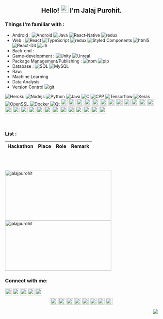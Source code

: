 <h2 align="center">Hello! <img src="https://media.giphy.com/media/hvRJCLFzcasrR4ia7z/giphy.gif" width="25px"> I'm Jalaj Purohit.</h2>

### Things I'm familiar with :
 - Android : 
   <img alt="Android" src="https://img.shields.io/badge/-Android-32de84?style=flat-square&logo=Android&logoColor=white" />
   <img alt="Java" src="https://img.shields.io/badge/-Java-5382a1?style=flat-square&logo=Java&logoColor=white" />
   <img alt="React-Native" src="https://img.shields.io/badge/-React_Native-45b8d8?style=flat-square&logo=React&logoColor=white" />
   <img alt="redux" src="https://img.shields.io/badge/-Redux-764ABC?style=flat-square&logo=redux&logoColor=white" />
 - Web : 
   <img alt="React" src="https://img.shields.io/badge/-React-45b8d8?style=flat-square&logo=react&logoColor=white" />
   <img alt="TypeScript" src="https://img.shields.io/badge/-TypeScript-007ACC?style=flat-square&logo=typescript&logoColor=white" />
   <img alt="redux" src="https://img.shields.io/badge/-Redux-764ABC?style=flat-square&logo=redux&logoColor=white" />
   <img alt="Styled Components" src="https://img.shields.io/badge/-Styled_Components-db7092?style=flat-square&logo=styled-components&logoColor=white" />
   <img alt="html5" src="https://img.shields.io/badge/-HTML5-E34F26?style=flat-square&logo=html5&logoColor=white" />
   <img alt="React-D3" src="https://img.shields.io/badge/-React_D3-F9A03C?style=flat-square&logo=React-d3&logoColor=white" />
   <img alt="JS" src="https://img.shields.io/badge/-JS-F9A03C?style=flat-square&logo=JS&logoColor=white" />
 - Back-end : 
 - Game-development : 
   <img alt="Unity" src="https://img.shields.io/badge/-Unity-050505?style=flat-square&logo=Unity&logoColor=white" />
   <img alt="Unreal" src="https://img.shields.io/badge/-Unreal-00fafa?style=flat-square&logo=Unreal&logoColor=white" />
 - Package Management/Publishing :
   <img alt="npm" src="https://img.shields.io/badge/-NPM-CB3837?style=flat-square&logo=npm&logoColor=white" />
   <img alt="pip" src="https://img.shields.io/badge/-PIP-f8c256?style=flat-square&logo=pip&logoColor=white" />
 - Database :
   <img alt="SQL" src="https://img.shields.io/badge/-SQL-430098?style=flat-square&logo=SQL&logoColor=white" />
   <img alt="MySQL" src="https://img.shields.io/badge/-MySQL-430098?style=flat-square&logo=MySQL&logoColor=white" />
 - Raw:
 - Machine Learning
 - Data Analysis
 - Version Control
   <img alt="git" src="https://img.shields.io/badge/-Git-F05032?style=flat-square&logo=git&logoColor=white" />
<p>
  <img alt="Heroku" src="https://img.shields.io/badge/-Heroku-430098?style=flat-square&logo=heroku&logoColor=white" />
  <img alt="Nodejs" src="https://img.shields.io/badge/-Nodejs-43853d?style=flat-square&logo=Node.js&logoColor=white" />
  <img alt="Python" src="https://img.shields.io/badge/-Python-f8c256?style=flat-square&logo=Python&logoColor=white" />
  <img alt="Java" src="https://img.shields.io/badge/-Java-5382a1?style=flat-square&logo=Java&logoColor=white" />
  <img alt="C" src="https://img.shields.io/badge/-C-5382a1?style=flat-square&logo=C&logoColor=white" />
  <img alt="CPP" src="https://img.shields.io/badge/-CPP-5382a1?style=flat-square&logo=CPP&logoColor=white" />
  <img alt="Tensorflow" src="https://img.shields.io/badge/-Tensorflow-FBBC05?style=flat-square&logo=Tensorflow&logoColor=white" />
  <img alt="Keras" src="https://img.shields.io/badge/-Keras-FB0000?style=flat-square&logo=Keras&logoColor=white" />
  <img alt="OpenSSL" src="https://img.shields.io/badge/-OpenSSL-050505?style=flat-square&logo=OpenSSL&logoColor=white" />
  <img alt="Docker" src="https://img.shields.io/badge/-Docker-0db7ed?style=flat-square&logo=Docker&logoColor=white" />
  <img alt="Qt" src="https://img.shields.io/badge/-Qt-41cd52?style=flat-square&logo=Qt&logoColor=white" />
  <img src="https://devicons.github.io/devicon/devicon.git/icons/bootstrap/bootstrap-plain.svg" alt="bootstrap" width="22" height="22"/>
  <img src="https://devicons.github.io/devicon/devicon.git/icons/c/c-original.svg" alt="c" width="22" height="22"/>
  <img src="https://devicons.github.io/devicon/devicon.git/icons/cplusplus/cplusplus-original.svg" alt="cplusplus" width="22" height="22"/>
  <img src="https://devicons.github.io/devicon/devicon.git/icons/csharp/csharp-original.svg" alt="csharp" width="22" height="22"/>
  <img src="https://devicons.github.io/devicon/devicon.git/icons/css3/css3-original-wordmark.svg" alt="css3" width="22" height="22"/>
  <img src="https://devicons.github.io/devicon/devicon.git/icons/django/django-original.svg" alt="django" width="22" height="22"/>
  <img src="https://devicons.github.io/devicon/devicon.git/icons/docker/docker-original-wordmark.svg" alt="docker" width="22" height="22"/>
  <img src="https://www.vectorlogo.zone/logos/pocoo_flask/pocoo_flask-icon.svg" alt="flask" width="22" height="22"/>
  <img src="https://www.vectorlogo.zone/logos/git-scm/git-scm-icon.svg" alt="git" width="22" height="22"/>
  <img src="https://devicons.github.io/devicon/devicon.git/icons/html5/html5-original-wordmark.svg" alt="html5" width="22" height="22"/>
  <img src="https://devicons.github.io/devicon/devicon.git/icons/java/java-original-wordmark.svg" alt="java" width="22" height="22"/>
  <img src="https://devicons.github.io/devicon/devicon.git/icons/javascript/javascript-original.svg" alt="javascript" width="22" height="22"/>
  <img src="https://devicons.github.io/devicon/devicon.git/icons/linux/linux-original.svg" alt="linux" width="22" height="22"/>
  <img src="https://devicons.github.io/devicon/devicon.git/icons/mysql/mysql-original-wordmark.svg" alt="mysql" width="22" height="22"/>
  <img src="https://devicons.github.io/devicon/devicon.git/icons/nodejs/nodejs-original-wordmark.svg" alt="nodejs" width="22" height="22"/>
  <img src="https://www.vectorlogo.zone/logos/opencv/opencv-icon.svg" alt="opencv" width="22" height="22"/>
  <img src="https://devicons.github.io/devicon/devicon.git/icons/oracle/oracle-original.svg" alt="oracle" width="22" height="22"/>
  <img src="https://devicons.github.io/devicon/devicon.git/icons/postgresql/postgresql-original-wordmark.svg" alt="postgresql" width="22" height="22"/>
  <img src="https://devicons.github.io/devicon/devicon.git/icons/python/python-original.svg" alt="python" width="22" height="22"/>
  <img src="https://devicons.github.io/devicon/devicon.git/icons/react/react-original-wordmark.svg" alt="react" width="22" height="22"/>
  <img src="https://reactnative.dev/img/header_logo.svg" alt="reactnative" width="22" height="22"/>
  <img src="https://devicons.github.io/devicon/devicon.git/icons/redux/redux-original.svg" alt="redux" width="22" height="22"/>
  <img src="https://www.vectorlogo.zone/logos/tensorflow/tensorflow-icon.svg" alt="tensorflow" width="22" height="22"/>
  <img src="https://devicons.github.io/devicon/devicon.git/icons/typescript/typescript-original.svg" alt="typescript" width="22" height="22"/>
  <img src="https://devicons.github.io/devicon/devicon.git/icons/vuejs/vuejs-original-wordmark.svg" alt="vuejs" width="22" height="22"/>
</p>
<br>


### List :

| Hackathon | Place | Role | Remark |
| :---: | :---: | :---: | :---: |

<br/>

<br/>

<p><img src="https://github-readme-stats.vercel.app/api?username=jalajpurohit" alt="jalajpurohit" width="350" height="165"/>
<img src="https://github-readme-stats.vercel.app/api/top-langs/?username=jalajpurohit&layout=compact" alt="jalajpurohit" width="350" height="165"/></p>


### Connect with me:

[<img align="left" alt="jalajpurohit | LinkedIn" width="22px" src="https://cdn.jsdelivr.net/npm/simple-icons@v3/icons/linkedin.svg" />][linkedin]
[<img align="left" alt="jalajpurohit | YouTube" width="22px" src="https://cdn.jsdelivr.net/npm/simple-icons@v3/icons/youtube.svg" />][youtube]
[<img align="left" alt="jalajpurohit | Stack Overflow" width="22px" src="https://cdn.jsdelivr.net/npm/simple-icons@3.3.0/icons/stackoverflow.svg" />][sof]
[<img align="left" alt="jalajpurohit | Twitter" width="22px" src="https://cdn.jsdelivr.net/npm/simple-icons@v3/icons/twitter.svg" />][twitter]
[<img align="left" alt="jalajpurohit | Instagram" width="22px" src="https://cdn.jsdelivr.net/npm/simple-icons@v3/icons/instagram.svg" />][instagram]

<br />

[twitter]: https://twitter.com/jalaj_purohit
[linkedin]: https://in.linkedin.com/in/jalajpurohit
[youtube]: https://in.linkedin.com/in/jalajpurohit
[sof]: https://in.linkedin.com/in/jalajpurohit
[instagram]: https://in.linkedin.com/in/jalajpurohit


<p align="center">
<a href="https://codepen.io/jalajpurohit" target="blank"><img align="center" src="https://cdn.jsdelivr.net/npm/simple-icons@3.0.1/icons/codepen.svg" alt="jalajpurohit" height="22" width="22" /></a>
<a href="https://dev.to/jalajpurohit" target="blank"><img align="center" src="https://cdn.jsdelivr.net/npm/simple-icons@3.0.1/icons/dev-dot-to.svg" alt="jalajpurohit" height="22" width="22" /></a>
<a href="https://twitter.com/jalajpurohit" target="blank"><img align="center" src="https://cdn.jsdelivr.net/npm/simple-icons@3.0.1/icons/twitter.svg" alt="jalajpurohit" height="22" width="22" /></a>
<a href="https://linkedin.com/in/jalajpurohit" target="blank"><img align="center" src="https://cdn.jsdelivr.net/npm/simple-icons@3.0.1/icons/linkedin.svg" alt="jalajpurohit" height="22" width="22" /></a>
<a href="https://stackoverflow.com/users/10305444/maifee-ul-asad" target="blank"><img align="center" src="https://cdn.jsdelivr.net/npm/simple-icons@3.0.1/icons/stackoverflow.svg" alt="10305444/maifee-ul-asad" height="22" width="22" /></a>
<a href="https://kaggle.com/jalajpurohit" target="blank"><img align="center" src="https://cdn.jsdelivr.net/npm/simple-icons@3.0.1/icons/kaggle.svg" alt="jalajpurohit" height="22" width="22" /></a>
<a href="https://fb.com/jalajpurohit" target="blank"><img align="center" src="https://cdn.jsdelivr.net/npm/simple-icons@3.0.1/icons/facebook.svg" alt="jalajpurohit" height="22" width="22" /></a>
<a href="https://medium.com/@jalajpurohit" target="blank"><img align="center" src="https://cdn.jsdelivr.net/npm/simple-icons@3.0.1/icons/medium.svg" alt="@jalajpurohit" height="22" width="22" /></a>
</p>


<img src="https://komarev.com/ghpvc/?username=jalajpurohit&color=blue&style=flat-square" align="right" />
